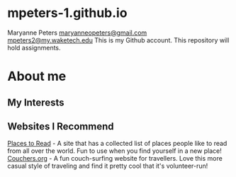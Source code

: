 # mpeters-1.github.io
Maryanne Peters
maryanneopeters@gmail.com
mpeters2@my.waketech.edu
This is my Github account.
This repository will hold assignments.
# About me
## My Interests
## Websites I Recommend
[Places to Read](https://www.placestoread.xyz) - A site that has a collected list of places people like to read from all over the world. Fun to use when you find yourself in a new place!
[Couchers.org](https://couchers.org/) - A fun couch-surfing website for travellers. Love this more casual style of traveling and find it pretty cool that it's volunteer-run!